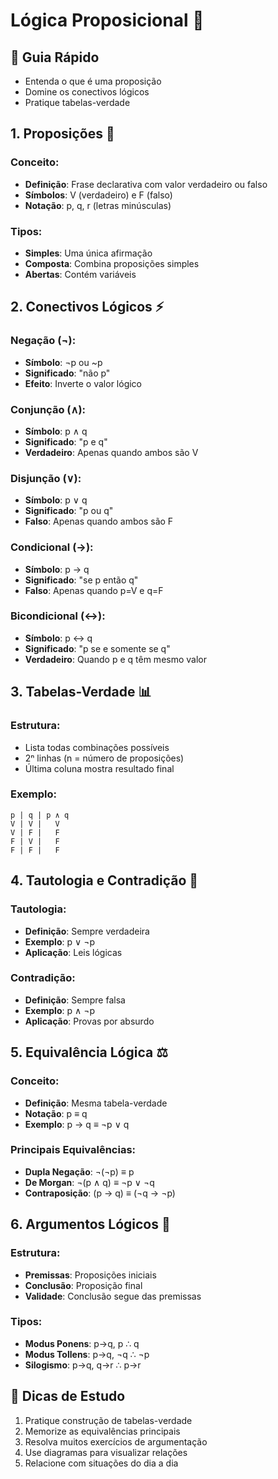 # Lógica Proposicional 🧠

## 🎯 Guia Rápido
- Entenda o que é uma proposição
- Domine os conectivos lógicos
- Pratique tabelas-verdade

## 1. Proposições 📝
### Conceito:
- **Definição**: Frase declarativa com valor verdadeiro ou falso
- **Símbolos**: V (verdadeiro) e F (falso)
- **Notação**: p, q, r (letras minúsculas)

### Tipos:
- **Simples**: Uma única afirmação
- **Composta**: Combina proposições simples
- **Abertas**: Contém variáveis

## 2. Conectivos Lógicos ⚡
### Negação (¬):
- **Símbolo**: ¬p ou ~p
- **Significado**: "não p"
- **Efeito**: Inverte o valor lógico

### Conjunção (∧):
- **Símbolo**: p ∧ q
- **Significado**: "p e q"
- **Verdadeiro**: Apenas quando ambos são V

### Disjunção (∨):
- **Símbolo**: p ∨ q
- **Significado**: "p ou q"
- **Falso**: Apenas quando ambos são F

### Condicional (→):
- **Símbolo**: p → q
- **Significado**: "se p então q"
- **Falso**: Apenas quando p=V e q=F

### Bicondicional (↔):
- **Símbolo**: p ↔ q
- **Significado**: "p se e somente se q"
- **Verdadeiro**: Quando p e q têm mesmo valor

## 3. Tabelas-Verdade 📊
### Estrutura:
- Lista todas combinações possíveis
- 2ⁿ linhas (n = número de proposições)
- Última coluna mostra resultado final

### Exemplo:
```
p | q | p ∧ q
V | V |   V
V | F |   F
F | V |   F
F | F |   F
```

## 4. Tautologia e Contradição 🔄
### Tautologia:
- **Definição**: Sempre verdadeira
- **Exemplo**: p ∨ ¬p
- **Aplicação**: Leis lógicas

### Contradição:
- **Definição**: Sempre falsa
- **Exemplo**: p ∧ ¬p
- **Aplicação**: Provas por absurdo

## 5. Equivalência Lógica ⚖️
### Conceito:
- **Definição**: Mesma tabela-verdade
- **Notação**: p ≡ q
- **Exemplo**: p → q ≡ ¬p ∨ q

### Principais Equivalências:
- **Dupla Negação**: ¬(¬p) ≡ p
- **De Morgan**: ¬(p ∧ q) ≡ ¬p ∨ ¬q
- **Contraposição**: (p → q) ≡ (¬q → ¬p)

## 6. Argumentos Lógicos 🎯
### Estrutura:
- **Premissas**: Proposições iniciais
- **Conclusão**: Proposição final
- **Validade**: Conclusão segue das premissas

### Tipos:
- **Modus Ponens**: p→q, p ∴ q
- **Modus Tollens**: p→q, ¬q ∴ ¬p
- **Silogismo**: p→q, q→r ∴ p→r

## 📌 Dicas de Estudo
1. Pratique construção de tabelas-verdade
2. Memorize as equivalências principais
3. Resolva muitos exercícios de argumentação
4. Use diagramas para visualizar relações
5. Relacione com situações do dia a dia